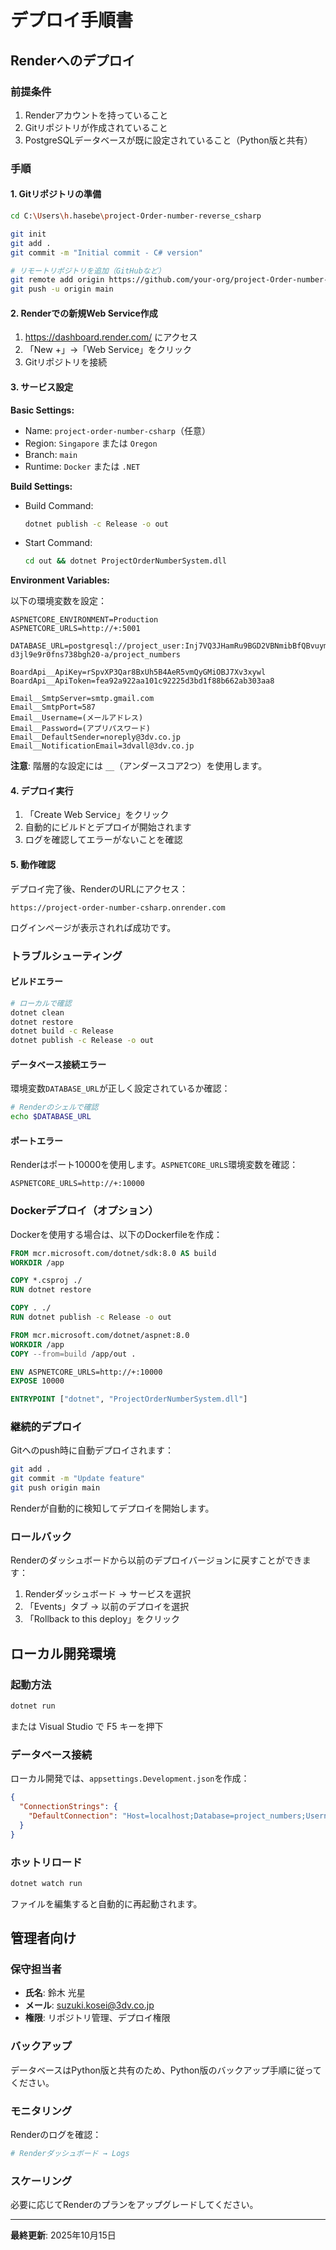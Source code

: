 # デプロイ手順書

## Renderへのデプロイ

### 前提条件

1. Renderアカウントを持っていること
2. Gitリポジトリが作成されていること
3. PostgreSQLデータベースが既に設定されていること（Python版と共有）

### 手順

#### 1. Gitリポジトリの準備

```bash
cd C:\Users\h.hasebe\project-Order-number-reverse_csharp

git init
git add .
git commit -m "Initial commit - C# version"

# リモートリポジトリを追加（GitHubなど）
git remote add origin https://github.com/your-org/project-Order-number-reverse_csharp.git
git push -u origin main
```

#### 2. Renderでの新規Web Service作成

1. https://dashboard.render.com/ にアクセス
2. 「New +」→「Web Service」をクリック
3. Gitリポジトリを接続

#### 3. サービス設定

**Basic Settings:**
- Name: `project-order-number-csharp`（任意）
- Region: `Singapore` または `Oregon`
- Branch: `main`
- Runtime: `Docker` または `.NET`

**Build Settings:**
- Build Command:
  ```bash
  dotnet publish -c Release -o out
  ```

- Start Command:
  ```bash
  cd out && dotnet ProjectOrderNumberSystem.dll
  ```

**Environment Variables:**

以下の環境変数を設定：

```
ASPNETCORE_ENVIRONMENT=Production
ASPNETCORE_URLS=http://+:5001

DATABASE_URL=postgresql://project_user:Inj7VQ3JHamRu9BGD2VBNmibBfQBvuym@dpg-d3jl9e9r0fns738bgh20-a/project_numbers

BoardApi__ApiKey=rSpvXP3Qar8BxUh5B4AeR5vmQyGMiOBJ7Xv3xywl
BoardApi__ApiToken=fea92a922aa101c92225d3bd1f88b662ab303aa8

Email__SmtpServer=smtp.gmail.com
Email__SmtpPort=587
Email__Username=(メールアドレス)
Email__Password=(アプリパスワード)
Email__DefaultSender=noreply@3dv.co.jp
Email__NotificationEmail=3dvall@3dv.co.jp
```

**注意**: 階層的な設定には `__`（アンダースコア2つ）を使用します。

#### 4. デプロイ実行

1. 「Create Web Service」をクリック
2. 自動的にビルドとデプロイが開始されます
3. ログを確認してエラーがないことを確認

#### 5. 動作確認

デプロイ完了後、RenderのURLにアクセス：

```
https://project-order-number-csharp.onrender.com
```

ログインページが表示されれば成功です。

### トラブルシューティング

#### ビルドエラー

```bash
# ローカルで確認
dotnet clean
dotnet restore
dotnet build -c Release
dotnet publish -c Release -o out
```

#### データベース接続エラー

環境変数`DATABASE_URL`が正しく設定されているか確認：

```bash
# Renderのシェルで確認
echo $DATABASE_URL
```

#### ポートエラー

Renderはポート10000を使用します。`ASPNETCORE_URLS`環境変数を確認：

```
ASPNETCORE_URLS=http://+:10000
```

### Dockerデプロイ（オプション）

Dockerを使用する場合は、以下のDockerfileを作成：

```dockerfile
FROM mcr.microsoft.com/dotnet/sdk:8.0 AS build
WORKDIR /app

COPY *.csproj ./
RUN dotnet restore

COPY . ./
RUN dotnet publish -c Release -o out

FROM mcr.microsoft.com/dotnet/aspnet:8.0
WORKDIR /app
COPY --from=build /app/out .

ENV ASPNETCORE_URLS=http://+:10000
EXPOSE 10000

ENTRYPOINT ["dotnet", "ProjectOrderNumberSystem.dll"]
```

### 継続的デプロイ

Gitへのpush時に自動デプロイされます：

```bash
git add .
git commit -m "Update feature"
git push origin main
```

Renderが自動的に検知してデプロイを開始します。

### ロールバック

Renderのダッシュボードから以前のデプロイバージョンに戻すことができます：

1. Renderダッシュボード → サービスを選択
2. 「Events」タブ → 以前のデプロイを選択
3. 「Rollback to this deploy」をクリック

## ローカル開発環境

### 起動方法

```bash
dotnet run
```

または Visual Studio で F5 キーを押下

### データベース接続

ローカル開発では、`appsettings.Development.json`を作成：

```json
{
  "ConnectionStrings": {
    "DefaultConnection": "Host=localhost;Database=project_numbers;Username=postgres;Password=postgres"
  }
}
```

### ホットリロード

```bash
dotnet watch run
```

ファイルを編集すると自動的に再起動されます。

## 管理者向け

### 保守担当者

- **氏名**: 鈴木 光星
- **メール**: suzuki.kosei@3dv.co.jp
- **権限**: リポジトリ管理、デプロイ権限

### バックアップ

データベースはPython版と共有のため、Python版のバックアップ手順に従ってください。

### モニタリング

Renderのログを確認：

```bash
# Renderダッシュボード → Logs
```

### スケーリング

必要に応じてRenderのプランをアップグレードしてください。

---

**最終更新**: 2025年10月15日
